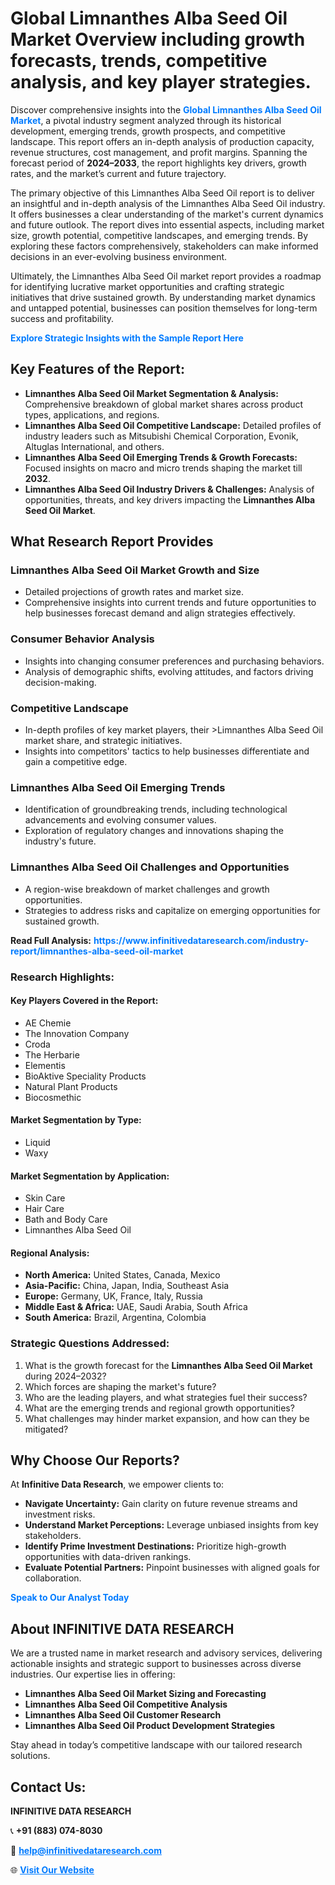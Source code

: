 <h1>Global Limnanthes Alba Seed Oil Market Overview including growth forecasts, trends, competitive analysis, and key player strategies.</h1>
<p>
Discover comprehensive insights into the 
<a href="https://www.infinitivedataresearch.com/industry-report/limnanthes-alba-seed-oil-market" rel="dofollow" style="color: #007BFF; text-decoration: none;"><strong>Global Limnanthes Alba Seed Oil Market</strong></a>, a pivotal industry segment analyzed through its historical development, emerging trends, growth prospects, and competitive landscape. This report offers an in-depth analysis of production capacity, revenue structures, cost management, and profit margins. Spanning the forecast period of <strong>2024–2033</strong>, the report highlights key drivers, growth rates, and the market’s current and future trajectory.
</p>
<p>
The primary objective of this Limnanthes Alba Seed Oil report is to deliver an insightful and in-depth analysis of the Limnanthes Alba Seed Oil industry. It offers businesses a clear understanding of the market's current dynamics and future outlook. The report dives into essential aspects, including market size, growth potential, competitive landscapes, and emerging trends. By exploring these factors comprehensively, stakeholders can make informed decisions in an ever-evolving business environment.
</p>
<p>
Ultimately, the Limnanthes Alba Seed Oil market report provides a roadmap for identifying lucrative market opportunities and crafting strategic initiatives that drive sustained growth. By understanding market dynamics and untapped potential, businesses can position themselves for long-term success and profitability.
</p>
<p>
<a href="https://www.infinitivedataresearch.com/request-sample/reportId=103596" style="color: #007BFF; text-decoration: none;"><strong>Explore Strategic Insights with the Sample Report Here</strong></a>
</p>

<h2>Key Features of the Report:</h2>
<ul>
<li><strong>Limnanthes Alba Seed Oil Market Segmentation & Analysis:</strong> Comprehensive breakdown of global market shares across product types, applications, and regions.</li>
<li><strong>Limnanthes Alba Seed Oil Competitive Landscape:</strong> Detailed profiles of industry leaders such as Mitsubishi Chemical Corporation, Evonik, Altuglas International, and others.</li>
<li><strong>Limnanthes Alba Seed Oil Emerging Trends & Growth Forecasts:</strong> Focused insights on macro and micro trends shaping the market till <strong>2032</strong>.</li>
<li><strong>Limnanthes Alba Seed Oil Industry Drivers & Challenges:</strong> Analysis of opportunities, threats, and key drivers impacting the <strong>Limnanthes Alba Seed Oil Market</strong>.</li>
</ul>

<h2>What Research Report Provides</h2>
<h3>Limnanthes Alba Seed Oil Market Growth and Size</h3>
<ul>
<li>Detailed projections of growth rates and market size.</li>
<li>Comprehensive insights into current trends and future opportunities to help businesses forecast demand and align strategies effectively.</li>
</ul>

<h3>Consumer Behavior Analysis</h3>
<ul>
<li>Insights into changing consumer preferences and purchasing behaviors.</li>
<li>Analysis of demographic shifts, evolving attitudes, and factors driving decision-making.</li>
</ul>

<h3>Competitive Landscape</h3>
<ul>
<li>In-depth profiles of key market players, their >Limnanthes Alba Seed Oil market share, and strategic initiatives.</li>
<li>Insights into competitors' tactics to help businesses differentiate and gain a competitive edge.</li>
</ul>

<h3>Limnanthes Alba Seed Oil Emerging Trends</h3>
<ul>
<li>Identification of groundbreaking trends, including technological advancements and evolving consumer values.</li>
<li>Exploration of regulatory changes and innovations shaping the industry's future.</li>
</ul>

<h3>Limnanthes Alba Seed Oil Challenges and Opportunities</h3>
<ul>
<li>A region-wise breakdown of market challenges and growth opportunities.</li>
<li>Strategies to address risks and capitalize on emerging opportunities for sustained growth.</li>
</ul>
<p><strong>Read Full Analysis:</strong> <a href="https://www.infinitivedataresearch.com/industry-report/limnanthes-alba-seed-oil-market" rel="dofollow" style="color: #007BFF; text-decoration: none;"><strong>https://www.infinitivedataresearch.com/industry-report/limnanthes-alba-seed-oil-market</strong></a></p>
<h3>Research Highlights:</h3>
<h4>Key Players Covered in the Report:</h4>
<ul><li>AE Chemie</li><li>The Innovation Company</li><li>Croda</li><li>The Herbarie</li><li>Elementis</li><li>BioAktive Speciality Products</li><li>Natural Plant Products</li><li>Biocosmethic</li></ul>
<h4>Market Segmentation by Type:</h4>
<ul><li>Liquid</li><li>Waxy</li></ul>
<h4>Market Segmentation by Application:</h4>
<ul><li>Skin Care</li><li>Hair Care</li><li>Bath and Body Care</li><li>Limnanthes Alba Seed Oil</li></ul>

<h4>Regional Analysis:</h4>
<ul>
<li><strong>North America:</strong> United States, Canada, Mexico</li>
<li><strong>Asia-Pacific:</strong> China, Japan, India, Southeast Asia</li>
<li><strong>Europe:</strong> Germany, UK, France, Italy, Russia</li>
<li><strong>Middle East & Africa:</strong> UAE, Saudi Arabia, South Africa</li>
<li><strong>South America:</strong> Brazil, Argentina, Colombia</li>
</ul>

<h3>Strategic Questions Addressed:</h3>
<ol>
<li>What is the growth forecast for the <strong>Limnanthes Alba Seed Oil Market</strong> during 2024–2032?</li>
<li>Which forces are shaping the market's future?</li>
<li>Who are the leading players, and what strategies fuel their success?</li>
<li>What are the emerging trends and regional growth opportunities?</li>
<li>What challenges may hinder market expansion, and how can they be mitigated?</li>
</ol>

<h2>Why Choose Our Reports?</h2>
<p>At <strong>Infinitive Data Research</strong>, we empower clients to:</p>
<ul>
<li><strong>Navigate Uncertainty:</strong> Gain clarity on future revenue streams and investment risks.</li>
<li><strong>Understand Market Perceptions:</strong> Leverage unbiased insights from key stakeholders.</li>
<li><strong>Identify Prime Investment Destinations:</strong> Prioritize high-growth opportunities with data-driven rankings.</li>
<li><strong>Evaluate Potential Partners:</strong> Pinpoint businesses with aligned goals for collaboration.</li>
</ul>
<p><a href="https://www.infinitivedataresearch.com/industry-report/limnanthes-alba-seed-oil-market" rel="dofollow" style="color: #007BFF; text-decoration: none;"><strong>Speak to Our Analyst Today</strong></a></p>

<h2>About INFINITIVE DATA RESEARCH</h2>
<p>We are a trusted name in market research and advisory services, delivering actionable insights and strategic support to businesses across diverse industries. Our expertise lies in offering:</p>
<ul>
<li><strong>Limnanthes Alba Seed Oil Market Sizing and Forecasting</strong></li>
<li><strong>Limnanthes Alba Seed Oil Competitive Analysis</strong></li>
<li><strong>Limnanthes Alba Seed Oil Customer Research</strong></li>
<li><strong>Limnanthes Alba Seed Oil Product Development Strategies</strong></li>
</ul>
<p>Stay ahead in today’s competitive landscape with our tailored research solutions.</p>

<h2>Contact Us:</h2>
<p><strong>INFINITIVE DATA RESEARCH</strong></p>
<p>📞 <strong>+91 (883) 074-8030</strong></p>
<p>📧 <strong><a href="mailto:help@infinitivedataresearch.com" style="color: #007BFF;">help@infinitivedataresearch.com</a></strong></p>
<p>🌐 <strong><a href="https://www.infinitivedataresearch.com" rel="dofollow" style="color: #007BFF;">Visit Our Website</a></strong></p>
